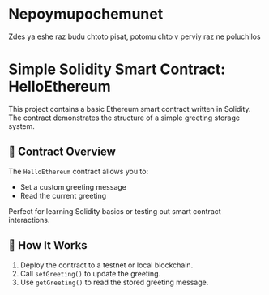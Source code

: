 # Nepoymupochemunet
Zdes ya eshe raz budu chtoto pisat, potomu chto v perviy raz ne poluchilos 
# Simple Solidity Smart Contract: HelloEthereum

This project contains a basic Ethereum smart contract written in Solidity. The contract demonstrates the structure of a simple greeting storage system.

## 📜 Contract Overview

The `HelloEthereum` contract allows you to:

- Set a custom greeting message
- Read the current greeting

Perfect for learning Solidity basics or testing out smart contract interactions.


## 🔧 How It Works

1. Deploy the contract to a testnet or local blockchain.
2. Call `setGreeting()` to update the greeting.
3. Use `getGreeting()` to read the stored greeting message.
